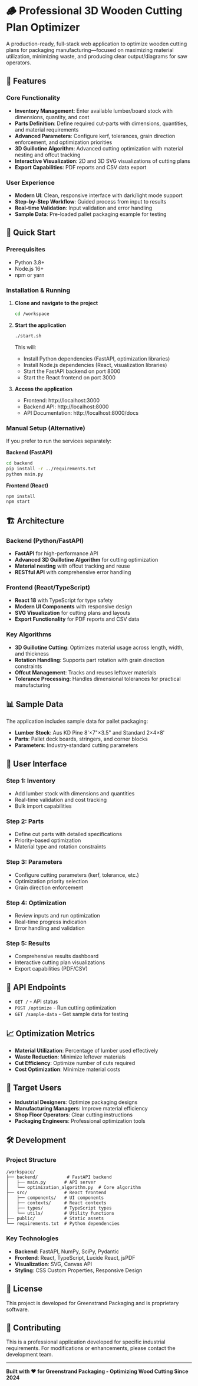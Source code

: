 # 🪵 Professional 3D Wooden Cutting Plan Optimizer

A production-ready, full-stack web application to optimize wooden cutting plans for packaging manufacturing—focused on maximizing material utilization, minimizing waste, and producing clear output/diagrams for saw operators.

## 🎯 Features

### Core Functionality
- **Inventory Management**: Enter available lumber/board stock with dimensions, quantity, and cost
- **Parts Definition**: Define required cut-parts with dimensions, quantities, and material requirements
- **Advanced Parameters**: Configure kerf, tolerances, grain direction enforcement, and optimization priorities
- **3D Guillotine Algorithm**: Advanced cutting optimization with material nesting and offcut tracking
- **Interactive Visualization**: 2D and 3D SVG visualizations of cutting plans
- **Export Capabilities**: PDF reports and CSV data export

### User Experience
- **Modern UI**: Clean, responsive interface with dark/light mode support
- **Step-by-Step Workflow**: Guided process from input to results
- **Real-time Validation**: Input validation and error handling
- **Sample Data**: Pre-loaded pallet packaging example for testing

## 🚀 Quick Start

### Prerequisites
- Python 3.8+
- Node.js 16+
- npm or yarn

### Installation & Running

1. **Clone and navigate to the project**
   ```bash
   cd /workspace
   ```

2. **Start the application**
   ```bash
   ./start.sh
   ```

   This will:
   - Install Python dependencies (FastAPI, optimization libraries)
   - Install Node.js dependencies (React, visualization libraries)
   - Start the FastAPI backend on port 8000
   - Start the React frontend on port 3000

3. **Access the application**
   - Frontend: http://localhost:3000
   - Backend API: http://localhost:8000
   - API Documentation: http://localhost:8000/docs

### Manual Setup (Alternative)

If you prefer to run the services separately:

**Backend (FastAPI)**
```bash
cd backend
pip install -r ../requirements.txt
python main.py
```

**Frontend (React)**
```bash
npm install
npm start
```

## 🏗️ Architecture

### Backend (Python/FastAPI)
- **FastAPI** for high-performance API
- **Advanced 3D Guillotine Algorithm** for cutting optimization
- **Material nesting** with offcut tracking and reuse
- **RESTful API** with comprehensive error handling

### Frontend (React/TypeScript)
- **React 18** with TypeScript for type safety
- **Modern UI Components** with responsive design
- **SVG Visualization** for cutting plans and layouts
- **Export Functionality** for PDF reports and CSV data

### Key Algorithms
- **3D Guillotine Cutting**: Optimizes material usage across length, width, and thickness
- **Rotation Handling**: Supports part rotation with grain direction constraints
- **Offcut Management**: Tracks and reuses leftover materials
- **Tolerance Processing**: Handles dimensional tolerances for practical manufacturing

## 📊 Sample Data

The application includes sample data for pallet packaging:
- **Lumber Stock**: Aus KD Pine 8'×7"×3.5" and Standard 2×4×8'
- **Parts**: Pallet deck boards, stringers, and corner blocks
- **Parameters**: Industry-standard cutting parameters

## 🎨 User Interface

### Step 1: Inventory
- Add lumber stock with dimensions and quantities
- Real-time validation and cost tracking
- Bulk import capabilities

### Step 2: Parts
- Define cut parts with detailed specifications
- Priority-based optimization
- Material type and rotation constraints

### Step 3: Parameters
- Configure cutting parameters (kerf, tolerance, etc.)
- Optimization priority selection
- Grain direction enforcement

### Step 4: Optimization
- Review inputs and run optimization
- Real-time progress indication
- Error handling and validation

### Step 5: Results
- Comprehensive results dashboard
- Interactive cutting plan visualizations
- Export capabilities (PDF/CSV)

## 🔧 API Endpoints

- `GET /` - API status
- `POST /optimize` - Run cutting optimization
- `GET /sample-data` - Get sample data for testing

## 📈 Optimization Metrics

- **Material Utilization**: Percentage of lumber used effectively
- **Waste Reduction**: Minimize leftover materials
- **Cut Efficiency**: Optimize number of cuts required
- **Cost Optimization**: Minimize material costs

## 🎯 Target Users

- **Industrial Designers**: Optimize packaging designs
- **Manufacturing Managers**: Improve material efficiency
- **Shop Floor Operators**: Clear cutting instructions
- **Packaging Engineers**: Professional optimization tools

## 🛠️ Development

### Project Structure
```
/workspace/
├── backend/           # FastAPI backend
│   ├── main.py       # API server
│   └── optimization_algorithm.py  # Core algorithm
├── src/              # React frontend
│   ├── components/   # UI components
│   ├── contexts/     # React contexts
│   ├── types/        # TypeScript types
│   └── utils/        # Utility functions
├── public/           # Static assets
└── requirements.txt  # Python dependencies
```

### Key Technologies
- **Backend**: FastAPI, NumPy, SciPy, Pydantic
- **Frontend**: React, TypeScript, Lucide React, jsPDF
- **Visualization**: SVG, Canvas API
- **Styling**: CSS Custom Properties, Responsive Design

## 📝 License

This project is developed for Greenstrand Packaging and is proprietary software.

## 🤝 Contributing

This is a professional application developed for specific industrial requirements. For modifications or enhancements, please contact the development team.

---

**Built with ❤️ for Greenstrand Packaging - Optimizing Wood Cutting Since 2024**
